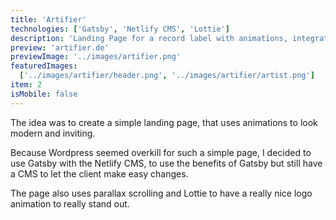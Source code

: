 ```yaml
---
title: 'Artifier'
technologies: ['Gatsby', 'Netlify CMS', 'Lottie']
description: 'Landing Page for a record label with animations, integrated into Netlify CMS.'
preview: 'artifier.de'
previewImage: '../images/artifier.png'
featuredImages:
  ['../images/artifier/header.png', '../images/artifier/artist.png']
item: 2
isMobile: false
---
```


The idea was to create a simple landing page, that uses animations to look modern and inviting.

Because Wordpress seemed overkill for such a simple page, I decided to use Gatsby with the Netlify CMS, to use the benefits of Gatsby but still have a CMS to let the client make easy changes.

The page also uses parallax scrolling and Lottie to have a really nice logo animation to really stand out.
